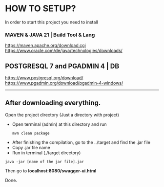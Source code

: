# HOW TO SETUP?
In order to start this project you need to install

### MAVEN & JAVA 21 | Build Tool & Lang

https://maven.apache.org/download.cgi
https://www.oracle.com/de/java/technologies/downloads/

## POSTGRESQL 7 and PGADMIN 4 | DB

https://www.postgresql.org/download/
https://www.pgadmin.org/download/pgadmin-4-windows/

---

## After downloading everything. 

Open the project directory (Just a directory with project)

- Open terminal (admin) at this directory and run
  ```
  mvn clean package
  ```
- After finishing the compilation, go to the ../target and find the .jar file
- Copy .jar file name
- Run in terminal (./target directory)
```
java -jar [name of the jar file].jar
```

Then go to **localhost:8080/swagger-ui.html**

Done.
